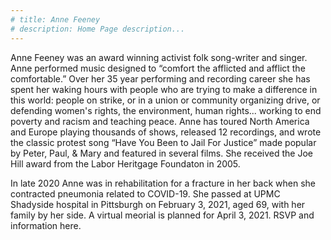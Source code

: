 ```yaml
---
# title: Anne Feeney
# description: Home Page description...
---
```


Anne Feeney was an award winning activist folk song-writer and singer. Anne performed music designed to “comfort the afflicted and afflict the comfortable.” Over her 35 year performing and recording career she has spent her waking hours with people who are trying to make a difference in this world: people on strike, or in a union or community organizing drive, or defending women's rights, the environment, human rights... working to end poverty and racism and teaching peace. Anne has toured North America and Europe playing thousands of shows, released 12 recordings, and wrote the classic protest song “Have You Been to Jail For Justice” made popular by Peter, Paul, & Mary and featured in several films. She received the Joe Hill award from the Labor Heritgage Foundaton in 2005. 

In late 2020 Anne was in rehabilitation for a fracture in her back when she contracted pneumonia related to COVID-19. She passed at UPMC Shadyside hospital in Pittsburgh on February 3, 2021, aged 69, with her family by her side. A virtual meorial is planned for April 3, 2021. RSVP and information <nuxt-link to="/memorial">here</nuxt-link>.
